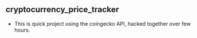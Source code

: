 ## cryptocurrency_price_tracker
- This is quick project using the coingecko API, hacked together over few hours.